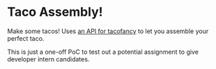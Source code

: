 # Taco Assembly!

Make some tacos! Uses [an API for tacofancy](https://github.com/evz/tacofancy-api) to let you assemble your perfect taco.

This is just a one-off PoC to test out a potential assignment to give developer intern candidates.